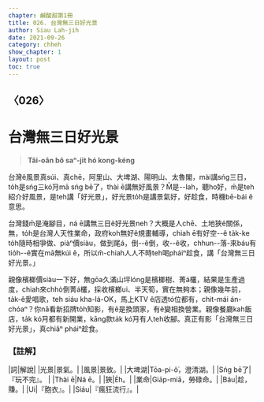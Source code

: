 ```yaml
---
chapter: 鹹酸甜第1冊
title: 026. 台灣無三日好光景
author: Siau Lah-jih
date: 2021-09-26
category: chheh
show_chapter: 1
layout: post
toc: true
---
```

  
## 〈026〉
# 台灣無三日好光景
>**Tâi-oân bô saⁿ-ji̍t hó kong-kéng**
 
台灣ê風景真súi、真chē，阿里山、大埤湖、陽明山、太魯閣，mài講sńg三日，to̍h是sńg三kó͘月mā sńg bē了，thài ē講無好風景？M̄是--lah，聽ho͘好，m̄是teh紹介好風景，是teh講「好光景」，好光景to̍h是講景氣好，好趁食，時機bē-bái ê意思。

台灣錢m̄是淹腳目，ná ē講無三日ê好光景neh？大概是人chē、土地狹ê關係，無，to̍h是台灣人天性業命，政府koh無好ê規畫輔導，chiah ē有好空--ê ta̍k-ke to̍h隨時相爭做、piàⁿ價siàu，做到尾á，倒--ê倒，收--ê收，chhun--落-來báu有tio̍h--ê實在mā無kúi ê，所以m̄-chiah人人不時teh喝pháiⁿ趁食，講「台灣無三日好光景。」

親像檳榔價siàu一下好，無gōa久滿山坪lóng是檳榔樹、菁á欉，結果是生產過度，chiah來chhò倒菁á欉，採收檳榔ui、半天筍，實在無夠本；親像幾年前，ta̍k-ê愛唱歌，teh siáu kha-lá-OK，馬上KTV ê店透tó位都有，chit-mái án-chóaⁿ？你nā看新招牌to̍h知影，有ê是換頭家，有ê變相換營業。親像餐廳kah飯店，ta̍k kó͘月都有新開業，kāng款ta̍k kó͘月有人teh收腳。真正有影「台灣無三日好光景」，真chiâⁿ pháiⁿ趁食。


### 【註解】

|詞|解說|
|光景|景氣。|
|風景|景致。|
|大埤湖|Tōa-pi-ô͘，澄清湖。|
|Sńg bē了|『玩不完』。 |
|Thài ē|Ná ē。|
|狹|E̍h。|
|業命|Gia̍p-miā，勞碌命。|
|Báu|趁，賺。|
|Ui|『胞衣』。|
|Siáu|『瘋狂流行』。|
